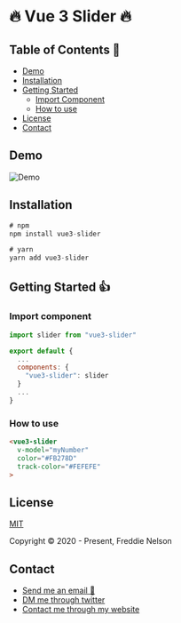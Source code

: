 # 🔥 Vue 3 Slider 🔥

## Table of Contents 📰

* [Demo](#demo)
* [Installation](#installation)
* [Getting Started](#getting-started)
  * [Import Component](#import-component)
  * [How to use](#how-to-use)
* [License](#license)
* [Contact](#contact)

## Demo

![Demo](https://raw.githubusercontent.com/freddie-nelson/vue3-slider/main/demo.gif)

## Installation 
```js
# npm
npm install vue3-slider
```

```js
# yarn 
yarn add vue3-slider
```

## Getting Started 👍

### Import component
```js
import slider from "vue3-slider"

export default {
  ...
  components: {
    "vue3-slider": slider
  }
  ...
}
```

### How to use
```html
<vue3-slider
  v-model="myNumber"
  color="#FB278D"
  track-color="#FEFEFE"
>
```

## License

[MIT](https://opensource.org/licenses/MIT)

Copyright © 2020 - Present, Freddie Nelson

## Contact

* [Send me an email 📧](mailto:freddie0208@hotmail.com)
* [DM me through twitter](https://twitter.com/freddie_dev)
* [Contact me through my website](https://freddienelson.co.uk)